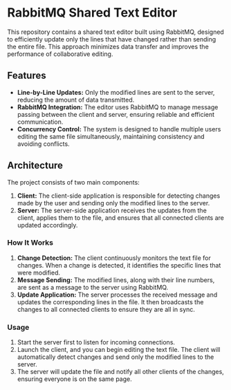 # RabbitMQ Shared Text Editor
This repository contains a shared text editor built using RabbitMQ, designed to efficiently update only the lines that have changed rather than sending the entire file. This approach minimizes data transfer and improves the performance of collaborative editing.

## Features
- **Line-by-Line Updates:** Only the modified lines are sent to the server, reducing the amount of data transmitted.
- **RabbitMQ Integration:** The editor uses RabbitMQ to manage message passing between the client and server, ensuring reliable and efficient communication.
- **Concurrency Control:** The system is designed to handle multiple users editing the same file simultaneously, maintaining consistency and avoiding conflicts.
## Architecture
The project consists of two main components:

1. **Client:** The client-side application is responsible for detecting changes made by the user and sending only the modified lines to the server.
2. **Server:** The server-side application receives the updates from the client, applies them to the file, and ensures that all connected clients are updated accordingly.

### How It Works
1. **Change Detection:** The client continuously monitors the text file for changes. When a change is detected, it identifies the specific lines that were modified.
2. **Message Sending:** The modified lines, along with their line numbers, are sent as a message to the server using RabbitMQ.
3. **Update Application:** The server processes the received message and updates the corresponding lines in the file. It then broadcasts the changes to all connected clients to ensure they are all in sync.

### Usage
1. Start the server first to listen for incoming connections.
2. Launch the client, and you can begin editing the text file. The client will automatically detect changes and send only the modified lines to the server.
3. The server will update the file and notify all other clients of the changes, ensuring everyone is on the same page.
